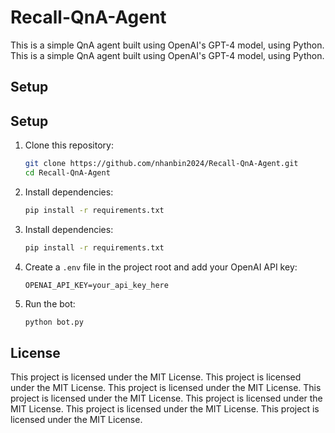 # Recall-QnA-Agent

This is a simple QnA agent built using OpenAI's GPT-4 model, using Python.
This is a simple QnA agent built using OpenAI's GPT-4 model, using Python.
## Setup
## Setup
1. Clone this repository:
   ```bash
   git clone https://github.com/nhanbin2024/Recall-QnA-Agent.git
   cd Recall-QnA-Agent
   ```

2. Install dependencies:
   ```bash
   pip install -r requirements.txt
   ```

2. Install dependencies:
   ```bash
   pip install -r requirements.txt
3. Create a `.env` file in the project root and add your OpenAI API key:
   ```
   OPENAI_API_KEY=your_api_key_here
   ```

4. Run the bot:
   ```bash
   python bot.py
   ```

## License

This project is licensed under the MIT License.
This project is licensed under the MIT License.
This project is licensed under the MIT License.
This project is licensed under the MIT License.
This project is licensed under the MIT License.
This project is licensed under the MIT License.
This project is licensed under the MIT License.
